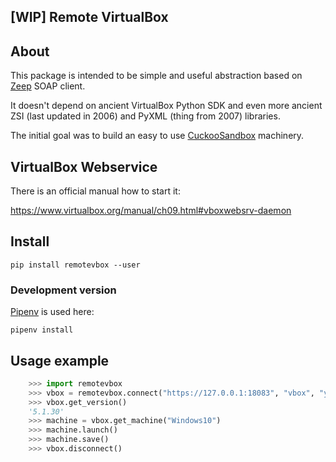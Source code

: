 [WIP] Remote VirtualBox
-----------------------

## About

This package is intended to be simple and useful abstraction based on [Zeep](https://github.com/mvantellingen/python-zeep) SOAP client.

It doesn't depend on ancient VirtualBox Python SDK and even more ancient ZSI (last updated in 2006) and PyXML (thing from 2007) libraries.

The initial goal was to build an easy to use [CuckooSandbox](https://github.com/cuckoosandbox/cuckoo) machinery.

## VirtualBox Webservice

There is an official manual how to start it:

https://www.virtualbox.org/manual/ch09.html#vboxwebsrv-daemon

## Install

```
pip install remotevbox --user
```

### Development version

[Pipenv](https://github.com/kennethreitz/pipenv) is used here:

```
pipenv install
```

## Usage example

```python
    >>> import remotevbox
    >>> vbox = remotevbox.connect("https://127.0.0.1:18083", "vbox", "yourpassphrase")
    >>> vbox.get_version()
    '5.1.30'
    >>> machine = vbox.get_machine("Windows10")
    >>> machine.launch()
    >>> machine.save()
    >>> vbox.disconnect()
```
